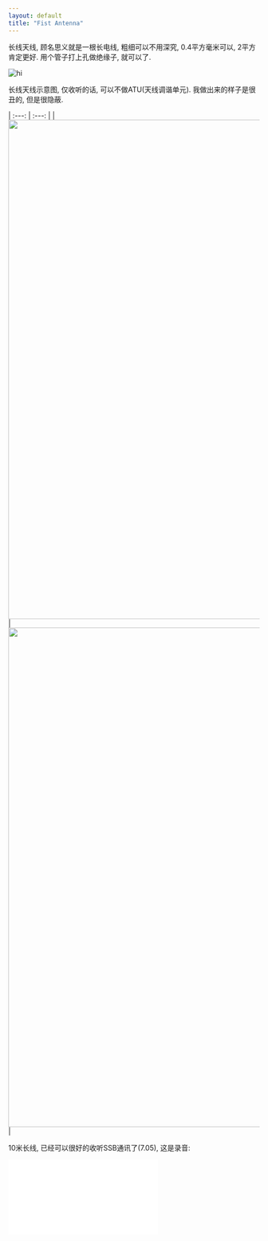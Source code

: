 ```yaml
---
layout: default
title: "Fist Antenna"
---
```


长线天线, 顾名思义就是一根长电线, 粗细可以不用深究, 0.4平方毫米可以, 2平方肯定更好. 用个管子打上孔做绝缘子, 就可以了.


<img src="{{ site.baseurl }}/images/long-wire-attenna.jpg" alt="hi" class="right"/>
        
长线天线示意图, 仅收听的话, 可以不做ATU(天线调谐单元). 我做出来的样子是很丑的, 但是很隐蔽.
        
| :---: | :---: |
|<img src="{{ site.baseurl }}/images/longwire-window.jpg"  width="1000" class="right"/>|<img src="{{ site.baseurl }}/images/longwire-tree.jpg"  width="1000" class="right"/>|


10米长线, 已经可以很好的收听SSB通讯了(7.05), 这是录音:


<iframe src="//player.bilibili.com/player.html?aid=242679276&bvid=BV1oe411x7Be&cid=176548626&page=1" scrolling="no" border="0" frameborder="no" framespacing="0" allowfullscreen="true" align="center"> </iframe>

